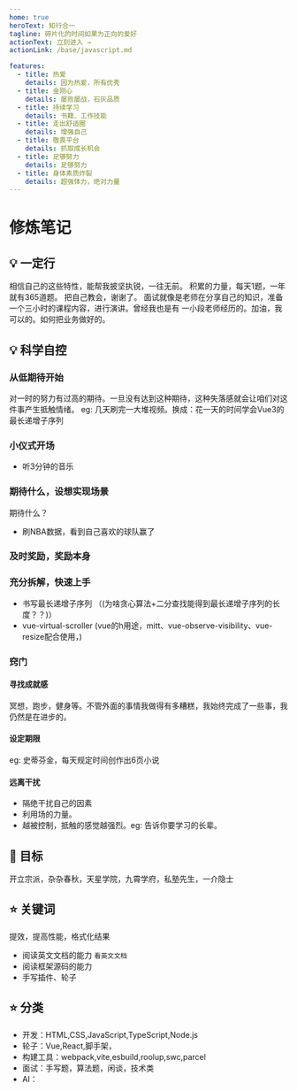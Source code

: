 ```yaml
---
home: true
heroText: 知行合一
tagline: 碎片化的时间如果为正向的爱好
actionText: 立刻进入 →
actionLink: /base/javascript.md

features:
  - title: 热爱
    details: 因为热爱，所有优秀
  - title: 金刚心
    details: 屡败屡战，石灰品质
  - title: 持续学习
    details: 书籍、工作技能
  - title: 走出舒适圈
    details: 增强自己
  - title: 敬畏平台
    details: 抓取成长机会
  - title: 足够努力
    details: 足够努力
  - title: 身体素质炸裂
    details: 超强体力，绝对力量
---
```


# 修炼笔记

## :bulb: 一定行

相信自己的这些特性，能帮我披坚执锐，一往无前。
积累的力量，每天1题，一年就有365道题。
把自己教会，谢谢了。
面试就像是老师在分享自己的知识，准备一个三小时的课程内容，进行演讲。曾经我也是有
一小段老师经历的。加油，我可以的。如何把业务做好的。

## :bulb: 科学自控

### 从低期待开始

对一时的努力有过高的期待。一旦没有达到这种期待，这种失落感就会让咱们对这件事产生抵触情绪。
eg: 几天刷完一大堆视频。换成：花一天的时间学会Vue3的最长递增子序列

### 小仪式开场

* 听3分钟的音乐

### 期待什么，设想实现场景

期待什么？

* 刷NBA数据，看到自己喜欢的球队赢了

### 及时奖励，奖励本身



### 充分拆解，快速上手

* 书写最长递增子序列 （(为啥贪心算法+二分查找能得到最长递增子序列的长度？？)）
* vue-virtual-scroller (vue的h用途，mitt、vue-observe-visibility、vue-resize配合使用，)

### 窍门

#### 寻找成就感

冥想，跑步，健身等。不管外面的事情我做得有多糟糕，我始终完成了一些事，我仍然是在进步的。

#### 设定期限

eg: 史蒂芬金，每天规定时间创作出6页小说

#### 远离干扰

* 隔绝干扰自己的因素
* 利用场的力量。
* 越被控制，抵触的感觉越强烈。eg: 告诉你要学习的长辈。

## :sunflower: 目标

开立宗派，杂杂春秋，天星学院，九霄学府，私塾先生，一介隐士

## :star: 关键词

提效，提高性能，格式化结果

* 阅读英文文档的能力 `看英文文档`
* 阅读框架源码的能力
* 手写插件、轮子

## :star: 分类

* 开发：HTML,CSS,JavaScript,TypeScript,Node.js
* 轮子：Vue,React,脚手架，
* 构建工具：webpack,vite,esbuild,roolup,swc,parcel
* 面试：手写题，算法题，闲谈，技术类
* AI：